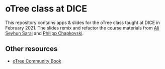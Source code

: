 # oTree class at DICE


This repository contains apps & slides for the oTree class taught at DICE in February 2021. The slides remix and refactor the course materials from [Ali Seyhun Saral](https://otreecb.netlify.app/intro.html) and [Philipp Chapkovski](https://chapkovski.github.io/). 

## Other resources
- [oTree Community Book](https://otreecb.netlify.app/intro.html)

